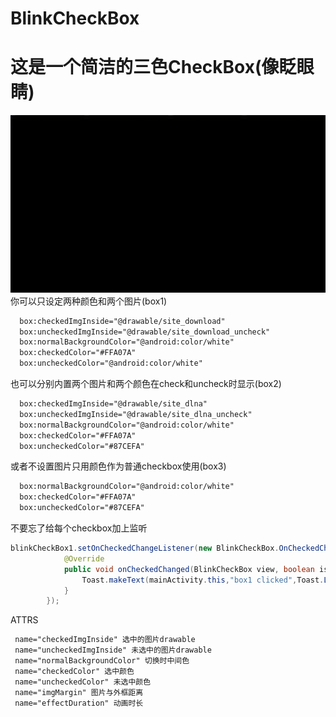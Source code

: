 # BlinkCheckBox
这是一个简洁的三色CheckBox(像眨眼睛)
===
![Image text](https://github.com/carendule/BlinkCheckBox/blob/master/app/image/untitled.gif)
你可以只设定两种颜色和两个图片(box1)
```XML
  box:checkedImgInside="@drawable/site_download"
  box:uncheckedImgInside="@drawable/site_download_uncheck"
  box:normalBackgroundColor="@android:color/white"
  box:checkedColor="#FFA07A"
  box:uncheckedColor="@android:color/white"
```
也可以分别内置两个图片和两个颜色在check和uncheck时显示(box2)
```XML
  box:checkedImgInside="@drawable/site_dlna"
  box:uncheckedImgInside="@drawable/site_dlna_uncheck"
  box:normalBackgroundColor="@android:color/white"
  box:checkedColor="#FFA07A"
  box:uncheckedColor="#87CEFA"
```
或者不设置图片只用颜色作为普通checkbox使用(box3)
```XML
  box:normalBackgroundColor="@android:color/white"
  box:checkedColor="#FFA07A"
  box:uncheckedColor="#87CEFA"
```

不要忘了给每个checkbox加上监听
```JAVA
blinkCheckBox1.setOnCheckedChangeListener(new BlinkCheckBox.OnCheckedChangeListener() {
            @Override
            public void onCheckedChanged(BlinkCheckBox view, boolean isChecked) {
                Toast.makeText(mainActivity.this,"box1 clicked",Toast.LENGTH_SHORT).show();
            }
        });
```

ATTRS
```XML
 name="checkedImgInside" 选中的图片drawable
 name="uncheckedImgInside" 未选中的图片drawable
 name="normalBackgroundColor" 切换时中间色
 name="checkedColor" 选中颜色
 name="uncheckedColor" 未选中颜色
 name="imgMargin" 图片与外框距离
 name="effectDuration" 动画时长
```
